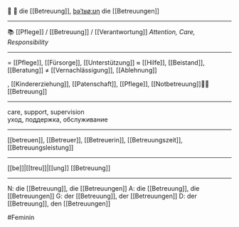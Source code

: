 
🤝 🔴 die [[Betreuung]], [bəˈtʁøːʊŋ](https://youglish.com/pronounce/Betreuung/german)
die [[Betreuungen]]

---
📚 [[Pflege]] / [[Betreuung]] / [[Verantwortung]] *Attention, Care, Responsibility*

---
= [[Pflege]], [[Fürsorge]], [[Unterstützung]]
≈ [[Hilfe]], [[Beistand]], [[Beratung]]
≠ [[Vernachlässigung]], [[Ablehnung]]

, [[Kindererziehung]], [[Patenschaft]], [[Pflege]], [[Notbetreuung]]👩‍⚕️ [[Betreuung]]

---
care, support, supervision  
уход, поддержка, обслуживание

---
[[betreuen]], [[Betreuer]], [[Betreuerin]], [[Betreuungszeit]], [[Betreuungsleistung]]

---
[[be]]|[[treu]]|[[ung]]
[[Betreuung]]


---
N: die [[Betreuung]], die [[Betreuungen]]
A: die [[Betreuung]], die [[Betreuungen]]
G: der [[Betreuung]], der [[Betreuungen]]
D: der [[Betreuung]], den [[Betreuungen]]


#Feminin 